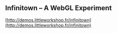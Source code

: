 ## Infinitown – A WebGL Experiment
  
  [http://demos.littleworkshop.fr/infinitown](http://demos.littleworkshop.fr/infinitown)